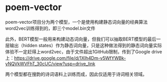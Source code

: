 # poem-vector

poem-vector项目分为两个模型，一个是使用构建静态词向量的经典算法word2vec训练得到的，即三个model.bin文件

此外，BERT模型一般用来构建动态词向量，但我们可以抽取BERT模型的最后一层输出（hidden states）作为静态词向量，只是这种做法得到的静态词向量实际体验不一定赶得上word2vec，由于文件超出1GitHub限制，传到了Google drive上：https://drive.google.com/file/d/1XIh4Dm-v5WfYWBk-yNQVkWVFhT_30cUC/view?usp=drive_link

两个模型都在搜韵的诗词语料上训练而成，因此仅适用于诗词相关领域。

